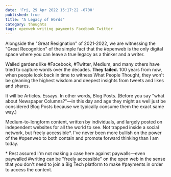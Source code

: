 ```yaml
---
date: 'Fri, 29 Apr 2022 15:17:22 -0700'
published: true
title: "A Legacy of Words"
category: thoughts
tags: openweb writing payments Facebook Twitter
---
```


Alongside the "Great Resignation" of 2021-2022, we are witnessing the "Great Recognition" of the simple fact that the #openweb is the only digital space where you can leave a true legacy as a thinker and a writer.

Walled gardens like #Facebook, #Twitter, Medium, and many others have tried to capture words over the decades. **They failed.** 100 years from now, when people look back in time to witness What People Thought, they won't be gleaning the highest wisdom and deepest insights from tweets and likes and shares.

It will be Articles. Essays. In other words, Blog Posts. (Before you say "what about Newspaper Columns?"—in this day and age they might as well just be considered Blog Posts because we typically consume them the exact same way.)

Medium-to-longform content, written by individuals, and largely posted on independent websites for all the world to see. Not trapped inside a social network, but freely accessible\*. I've never been more bullish on the power of the #openweb to both contain and promote forward thinking than I am today.

\* Rest assured I'm not making a case here against paywalls—even paywalled #writing can be "freely accessible" on the open web in the sense that you don't need to join a Big Tech platform to make #payments in order to access the content.
